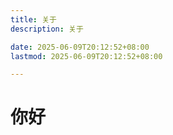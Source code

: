 ```yaml
---
title: 关于
description: 关于

date: 2025-06-09T20:12:52+08:00
lastmod: 2025-06-09T20:12:52+08:00

---
```


# 你好

